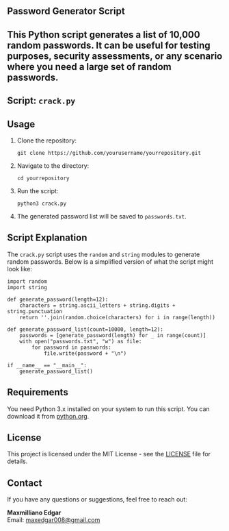 <!DOCTYPE html>
<html lang="en">
<head>
    <meta charset="UTF-8">
    <meta name="viewport" content="width=device-width, initial-scale=1.0">
   
  <h2> Password Generator Script <h2>



<p>This Python script generates a list of 10,000 random passwords. It can be useful for testing purposes, security assessments, or any scenario where you need a large set of random passwords.</p>

<h2>Script: <code>crack.py</code></h2>

<h2>Usage</h2>
<ol>
    <li>Clone the repository:</li>
    <pre><code>git clone https://github.com/yourusername/yourrepository.git</code></pre>
    <li>Navigate to the directory:</li>
    <pre><code>cd yourrepository</code></pre>
    <li>Run the script:</li>
    <pre><code>python3 crack.py</code></pre>
    <li>The generated password list will be saved to <code>passwords.txt</code>.</li>
</ol>

<h2>Script Explanation</h2>
<p>The <code>crack.py</code> script uses the <code>random</code> and <code>string</code> modules to generate random passwords. Below is a simplified version of what the script might look like:</p>

<pre><code>import random
import string

def generate_password(length=12):
    characters = string.ascii_letters + string.digits + string.punctuation
    return ''.join(random.choice(characters) for i in range(length))

def generate_password_list(count=10000, length=12):
    passwords = [generate_password(length) for _ in range(count)]
    with open("passwords.txt", "w") as file:
        for password in passwords:
            file.write(password + "\n")

if __name__ == "__main__":
    generate_password_list()
</code></pre>

<h2>Requirements</h2>
<p>You need Python 3.x installed on your system to run this script. You can download it from <a href="https://www.python.org/downloads/">python.org</a>.</p>

<h2>License</h2>
<p>This project is licensed under the MIT License - see the <a href="LICENSE">LICENSE</a> file for details.</p>

<h2>Contact</h2>
<p>If you have any questions or suggestions, feel free to reach out:</p>
<p><strong>Maxmilliano Edgar</strong><br>
Email: <a href="mailto:your.email@example.com">maxedgar008@gmail.com</a></p>

</body>
</html>
